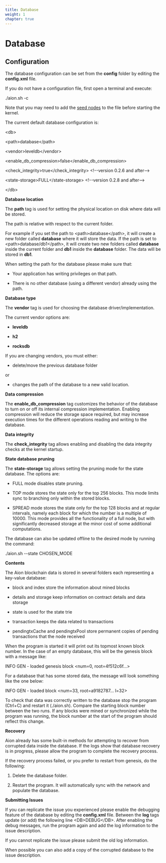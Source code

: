 ```yaml
---
title: Database
weight: 1
chapter: true
---
```


# Database

## Configuration

The database configuration can be set from the **config** folder by editing the **config.xml** file.

If you do not have a configuration file, first open a terminal and execute:

./aion.sh -c

Note that you may need to add the [<span class="underline">seed nodes</span>](https://github.com/aionnetwork/aion/wiki/Aion-Seed-nodes) to the file before starting the kernel.

The current default database configuration is:

\<db\>

\<path\>database\</path\>

\<vendor\>leveldb\</vendor\>

\<enable\_db\_compression\>false\</enable\_db\_compression\>

\<check\_integrity\>true\</check\_integrity\> \<\!--version 0.2.6 and after--\>

\<state-storage\>FULL\</state-storage\> \<\!--version 0.2.8 and after--\>

\</db\>

**Database location**

The **path** tag is used for setting the physical location on disk where data will be stored.

The path is relative with respect to the current folder.

For example if you set the path to \<path\>database\</path\>, it will create a new folder called **database** where it will store the data. If the path is set to \<path\>database/db1\</path\>, it will create two new folders called **database** inside the current folder and **db1** inside the **database** folder. The data will be stored in **db1**.

When setting the path for the database please make sure that:

 - Your application has writing privileges on that path.

 - There is no other database (using a different vendor) already using the path.

**Database type**

The **vendor** tag is used for choosing the database driver/implementation.

The current vendor options are:

 - **leveldb**

 - **h2**

 - **rocksdb**

If you are changing vendors, you must either:

 - delete/move the previous database folder

or

 - changes the path of the database to a new valid location.

**Data compression**

The **enable\_db\_compression** tag customizes the behavior of the database to turn on or off its internal compression implementation. Enabling compression will reduce the storage space required, but may increase execution times for the different operations reading and writing to the database.

**Data integrity**

The **check\_integrity** tag allows enabling and disabling the data integrity checks at the kernel startup.

**State database pruning**

The **state-storage** tag allows setting the pruning mode for the state database. The options are:

 - FULL mode disables state pruning.

 - TOP mode stores the state only for the top 256 blocks. This mode limits sync to branching only within the stored blocks.

 - SPREAD mode stores the state only for the top 128 blocks and at regular intervals, namely each block for which the number is a multiple of 10000. This mode provides all the functionality of a full node, but with significantly decreased storage at the minor cost of some additional computations.

The database can also be updated offline to the desired mode by running the command:

./aion.sh --state CHOSEN\_MODE

**Contents**

The Aion blockchain data is stored in several folders each representing a key-value database:

 - block and index store the information about mined blocks

 - details and storage keep information on contract details and data storage

 - state is used for the state trie

 - transaction keeps the data related to transactions

 - pendingtxCache and pendingtxPool store permanent copies of pending transactions that the node received

When the program is started it will print out its topmost known block number. In the case of an empty database, this will be the genesis block with a message like:

INFO GEN - loaded genesis block \<num=0, root=4f512c6f...\>

For a database that has some stored data, the message will look something like the one below:

INFO GEN - loaded block \<num=33, root=a9182787... l=32\>

To check that data was correctly written to the database stop the program (Ctrl+C) and restart it (./aion.sh). Compare the starting block number between the two runs. If any blocks were mined or synchronized while the program was running, the block number at the start of the program should reflect this change.

**Recovery**

Aion already has some built-in methods for attempting to recover from corrupted data inside the database. If the logs show that database recovery is in progress, please allow the program to complete the recovery process.

If the recovery process failed, or you prefer to restart from genesis, do the following:

1. Delete the database folder.

2. Restart the program. It will automatically sync with the network and populate the database.

**Submitting Issues**

If you can replicate the issue you experienced please enable the debugging feature of the database by editing the **config.xml** file. Between the **log** tags update (or add) the following line \<DB\>DEBUG\</DB\>. After enabling the debug messages, run the program again and add the log information to the issue description.

If you cannot replicate the issue please submit the old log information.

When possible you can also add a copy of the corrupted database to the issue description. 